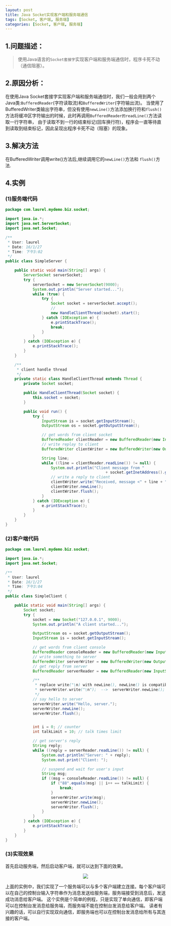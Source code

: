 ```yaml
---
layout: post
title: Java Socket实现客户端和服务端通信
tags: [Socket, 客户端, 服务端]
categories: [Socket, 客户端, 服务端]
---
```






## 1.问题描述：
> 使用Java语言的`Socket套接字`实现客户端和服务端通信时，程序卡死不动（通信阻塞）。


## 2.原因分析：
在使用Java Socket套接字实现客户端和服务端通信时，我们一般会用到两个Java类:`BufferedReader`(字符读取流)和`BufferedWriter`(字符输出流)。
当使用了BufferedWriter类输出字符串，但没有使用`newLine()`方法添加换行符和`flush()`方法将缓冲区字符输出的时候，此时再调用`BufferedReader的readLine()`方法读取一行字符串，
由于读取不到一行的结束标记(回车换行符)，程序会一直等待直到读取到结束标记，因此呈现出程序卡死不动（阻塞）的现象。


## 3.解决方法
在BufferedWriter调用write()方法后,继续调用它的`newLine()`方法和 `flush()`方法.


## 4.实例

### (1)服务端代码

``` java
package com.laurel.mydemo.biz.socket;

import java.io.*;
import java.net.ServerSocket;
import java.net.Socket;

/**
 * User: laurel
 * Date: 16/1/27
 * Time: 下午3:02
 */
public class SimpleServer {

    public static void main(String[] args) {
        ServerSocket serverSocket;
        try {
            serverSocket = new ServerSocket(9000);
            System.out.println("Server started...");
            while (true) {
                try {
                    Socket socket = serverSocket.accept();
                    //
                    new HandleClientThread(socket).start();
                } catch (IOException e) {
                    e.printStackTrace();
                    break;
                }
            }
        } catch (IOException e) {
            e.printStackTrace();
        }
    }

    /**
     * client handle thread
     */
    private static class HandleClientThread extends Thread {
        private Socket socket;

        public HandleClientThread(Socket socket) {
            this.socket = socket;
        }

        public void run() {
            try {
                InputStream is = socket.getInputStream();
                OutputStream os = socket.getOutputStream();

                // get words from client socket
                BufferedReader clientReader = new BufferedReader(new InputStreamReader(is));
                // write replay to client
                BufferedWriter clientWriter = new BufferedWriter(new OutputStreamWriter(os));

                String line;
                while ((line = clientReader.readLine()) != null) {
                    System.out.println("Client message from "
                                            + socket.getInetAddress().getHostName() + ": " + line);
                    // write a reply to client
                    clientWriter.write("Received, message <" + line + ">");
                    clientWriter.newLine();
                    clientWriter.flush();
                }
            } catch (IOException e) {
                e.printStackTrace();
            }
        }
    }
}
```

### (2)客户端代码

``` java
package com.laurel.mydemo.biz.socket;

import java.io.*;
import java.net.Socket;

/**
 * User: laurel
 * Date: 16/1/27
 * Time: 下午3:04
 */
public class SimpleClient {

    public static void main(String[] args) {
        Socket socket;
        try {
            socket = new Socket("127.0.0.1", 9000);
            System.out.println("A client started...");

            OutputStream os = socket.getOutputStream();
            InputStream is = socket.getInputStream();

            // get words from client console
            BufferedReader consoleReader = new BufferedReader(new InputStreamReader(System.in));
            // write something to server
            BufferedWriter serverWriter = new BufferedWriter(new OutputStreamWriter(os));
            // get reply from server
            BufferedReader serverReader = new BufferedReader(new InputStreamReader(is));

            /**
             * replace write("\n) with newLine(), newLine() is compatible for all operating systems.
             * serverWriter.write("\n");  -->  serverWriter.newLine();
             */
            // say hello to server
            serverWriter.write("Hello, server.");
            serverWriter.newLine();
            serverWriter.flush();


            int i = 0; // counter
            int talkLimit = 10; // talk times limit

            // get server's reply
            String reply;
            while ((reply = serverReader.readLine()) != null) {
                System.out.println("Server: " + reply);
                System.out.print("Client: ");

                // suspend and wait for user's input
                String msg;
                if ((msg = consoleReader.readLine()) != null) {
                    if ("88".equals(msg) || i++ == talkLimit) {
                        break;
                    }
                    serverWriter.write(msg);
                    serverWriter.newLine();
                    serverWriter.flush();
                }
            }
        } catch (IOException e) {
            e.printStackTrace();
        }
    }
}
```

### (3)实现效果

首先启动服务端，然后启动客户端，就可以达到下面的效果。

<div style="text-align: center;">
	<image src="{{ post.url }}/static/images/java/socket.gif"></image>
</div>

上面的实例中，我们实现了一个服务端可以与多个客户端建立连接。每个客户端可以在自己的控制台输入字符串作为消息发送给服务端，服务端接受到消息后，发送成功消息给客户端。
这个实例是个简单的例程，只是实现了单向通信，即客户端可以在控制台发消息给服务端，而服务端不能在控制台发消息给客户端。
读者有兴趣的话，可以自行实现双向通信，即服务端也可以在控制台发消息给所有与其连接的客户端。
